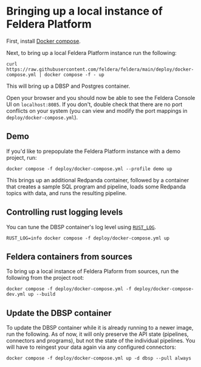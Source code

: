 Bringing up a local instance of Feldera Platform
===================================

First, install [Docker compose](https://docs.docker.com/compose/install/).

Next, to bring up a local Feldera Platform instance run the following:

```
curl https://raw.githubusercontent.com/feldera/feldera/main/deploy/docker-compose.yml | docker compose -f - up
```

This will bring up a DBSP and Postgres container.

Open your browser and you should now be able to see the Feldera Console UI
on `localhost:8085`. If you don't, double check that there are no
port conflicts on your system (you can view and modify the port mappings in
`deploy/docker-compose.yml`).

## Demo

If you'd like to prepopulate the Feldera Platform instance with a demo project,
run:

```
docker compose -f deploy/docker-compose.yml --profile demo up
```

This brings up an additional Redpanda container, followed by a container that
creates a sample SQL program and pipeline, loads some Redpanda topics with
data, and runs the resulting pipeline.

## Controlling rust logging levels

You can tune the DBSP container's log level using
[`RUST_LOG`](https://docs.rs/env_logger/0.10.0/env_logger/).

```
RUST_LOG=info docker compose -f deploy/docker-compose.yml up
```

## Feldera containers from sources

To bring up a local instance of Feldera Plaform from sources, run the following
from the project root:

```
docker compose -f deploy/docker-compose.yml -f deploy/docker-compose-dev.yml up --build
```

## Update the DBSP container

To update the DBSP container while it is already running to a newer image, run
the following. As of now, it will only preserve the API state (pipelines,
connectors and programs), but not the state of the individual pipelines. You
will have to reingest your data again via any configured connectors:

```
docker compose -f deploy/docker-compose.yml up -d dbsp --pull always
```